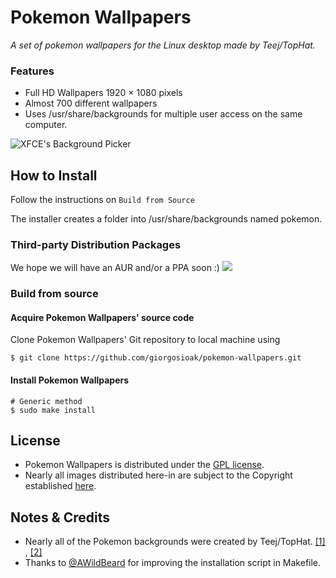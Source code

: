 # Pokemon Wallpapers

_A set of pokemon wallpapers for the Linux desktop made by Teej/TopHat._

### Features
* Full HD Wallpapers 1920 × 1080 pixels
* Almost 700 different wallpapers
* Uses /usr/share/backgrounds for multiple user access on the same computer.

![XFCE's Background Picker ](http://i.imgur.com/HmElSzT.png)

## How to Install

Follow the instructions on `Build from Source`

The installer creates a folder into /usr/share/backgrounds named pokemon.

### Third-party Distribution Packages
We hope we will have an AUR and/or a PPA soon :)
![](https://aur.archlinux.org/packages/pokemon-wallpapers)

### Build from source
#### Acquire Pokemon Wallpapers' source code
Clone Pokemon Wallpapers' Git repository to local machine using

```shell
$ git clone https://github.com/giorgosioak/pokemon-wallpapers.git
```

#### Install Pokemon Wallpapers
```shell
# Generic method
$ sudo make install
```

## License
* Pokemon Wallpapers is distributed under the [GPL license](https://www.gnu.org/licenses/gpl-3.0.en.html).
* Nearly all images distributed here-in are subject to the Copyright established [here](https://pldh.net/basics/credits#pldh_copyright).

## Notes & Credits
* Nearly all of the Pokemon backgrounds were created by Teej/TopHat. [[1]](https://pldh.net/gallery/the493) , [[2]](https://pldh.net/gallery/unovacollection)
* Thanks to [@AWildBeard](https://github.com/AWildBeard) for improving the installation script in Makefile.

